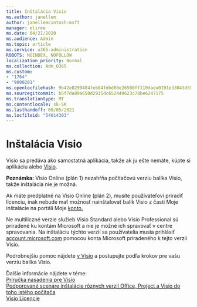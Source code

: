 ```yaml
---
title: Inštalácia Visio
ms.author: janellem
author: janellemcintosh-msft
manager: eliree
ms.date: 04/21/2020
ms.audience: Admin
ms.topic: article
ms.service: o365-administration
ROBOTS: NOINDEX, NOFOLLOW
localization_priority: Normal
ms.collection: Adm_O365
ms.custom:
- "1764"
- "9000201"
ms.openlocfilehash: 9b42e8299484feb84fdbd80e26508ff110daea0191e33043d55ac9880f12919d
ms.sourcegitcommit: b5f7da89a650d2915dc652449623c78be6247175
ms.translationtype: MT
ms.contentlocale: sk-SK
ms.lasthandoff: 08/05/2021
ms.locfileid: "54014303"
---
```

# <a name="install-visio"></a>Inštalácia Visio

Visio sa predáva ako samostatná aplikácia, takže ak ju ešte nemáte, kúpte si aplikáciu alebo [Visio](https://products.office.com/visio). 

**Poznámka:** Visio Online (plán 1) nezahŕňa počítačovú verziu balíka Visio, takže inštalácia nie je možná.

Ak máte predplatné na Visio Online (plán 2), musíte používateľovi priradiť licenciu, inak nebude mať možnosť nainštalovať  balík Visio z časti Moje inštalácie na portáli Moje [konto.](https://portal.office.com/account#installs) [](https://docs.microsoft.com/microsoft-365/admin/add-users/add-users) 

Ne multiliczné verzie služieb Visio Standard alebo Visio Professional sú priradené ku kontám Microsoft a nie je možné ich spravovať v centre spravovania. Na inštaláciu týchto verzií sa používatelia musia prihlásiť [account.microsoft.com](https://account.microsoft.com) pomocou konta Microsoft priradeného k tejto verzii Visio.

Podrobnejšiu pomoc nájdete [v Visio](https://support.office.com/article/f98f21e3-aa02-4827-9167-ddab5b025710?wt.mc_id=OfficeAdm_ClientDIA_Alchemy1764) a postupujte podľa krokov pre vašu verziu balíka Visio.

Ďalšie informácie nájdete v téme:<br>
[Príručka nasadenia pre Visio](https://docs.microsoft.com/deployoffice/deployment-guide-for-visio)<br>
[Podporované scenáre inštalácie rôznych verzií Office, Project a Visio do toho istého počítača](https://docs.microsoft.com/deployoffice/install-different-office-visio-and-project-versions-on-the-same-computer)<br>
[Visio Licencie](https://products.office.com/visio/microsoft-visio-volume-licensing-visio-for-multiple-users)